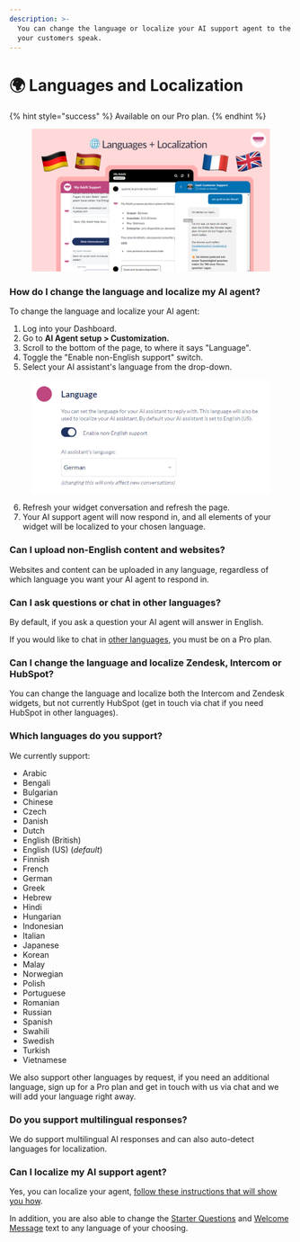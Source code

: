 ```yaml
---
description: >-
  You can change the language or localize your AI support agent to the languages
  your customers speak.
---
```


# 🌍 Languages and Localization

{% hint style="success" %}
Available on our Pro plan.
{% endhint %}

<figure><img src="../.gitbook/assets/Languages.png" alt=""><figcaption></figcaption></figure>

### How do I change the language and localize my AI agent?

To change the language and localize your AI agent:

1. Log into your Dashboard.
2. Go to **AI Agent setup > Customization.**
3. Scroll to the bottom of the page, to where it says "Language".
4. Toggle the "Enable non-English support" switch.
5. Select your AI assistant's language from the drop-down.

<figure><img src="../.gitbook/assets/Screenshot 2024-05-30 140642.png" alt=""><figcaption></figcaption></figure>

6. Refresh your widget conversation and refresh the page.
7. Your AI support agent will now respond in, and all elements of your widget will be localized to your chosen language.

### Can I upload non-English content and websites?

Websites and content can be uploaded in any language, regardless of which language you want your AI agent to respond in.

### Can I ask questions or chat in other languages?

By default, if you ask a question your AI agent will answer in English.&#x20;

If you would like to chat in [other languages](languages-and-localization.md#which-languages-do-you-support), you must be on a Pro plan.

### Can I change the language and localize Zendesk, Intercom or HubSpot?

You can change the language and localize both the Intercom and Zendesk widgets, but not currently HubSpot (get in touch via chat if you need HubSpot in other languages).

### Which languages do you support?

We currently support:

* Arabic
* Bengali
* Bulgarian
* Chinese
* Czech
* Danish
* Dutch
* English (British)
* English (US) (_default_)
* Finnish
* French
* German
* Greek
* Hebrew
* Hindi
* Hungarian
* Indonesian
* Italian
* Japanese
* Korean
* Malay
* Norwegian
* Polish
* Portuguese
* Romanian
* Russian
* Spanish
* Swahili
* Swedish
*
  Turkish
* Vietnamese

We also support other languages by request, if you need an additional language, sign up for a Pro plan and get in touch with us via chat and we will add your language right away.

### Do you support multilingual responses?

We do support multilingual AI responses and can also auto-detect languages for localization.&#x20;

### Can I localize my AI support agent?

Yes, you can localize your agent, [follow these instructions that will show you how](languages-and-localization.md#how-do-i-change-the-language-and-localize-my-ai-agent-askai).&#x20;

In addition, you are also able to change the [Starter Questions](customization.md#starter-questions) and [Welcome Message](customization.md#welcome-message) text to any language of your choosing.
